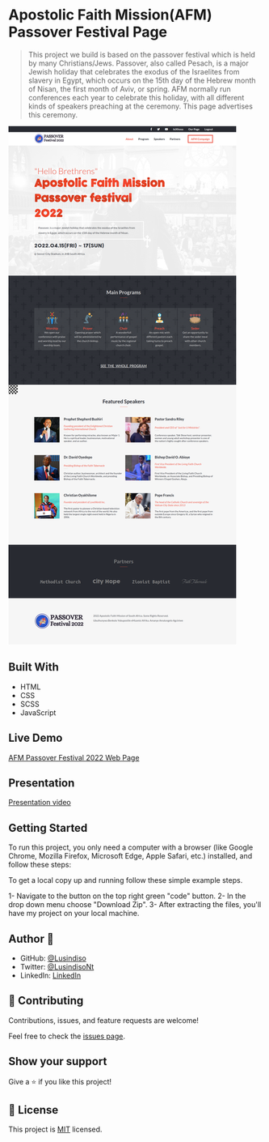 # Apostolic Faith Mission(AFM) Passover Festival Page

> This project we build is based on the passover festival which is held by many Christians/Jews. Passover, also called Pesach, is a major Jewish holiday that celebrates the exodus of the Israelites from slavery in Egypt, which occurs on the 15th day of the Hebrew month of Nisan, the first month of Aviv, or spring. AFM normally run conferences each year to celebrate this holiday, with all different kinds of speakers preaching at the ceremony. This page advertises this ceremony.

![screenshot](./desktop_screenshot.png)

## Built With

- HTML
- CSS
- SCSS
- JavaScript

## Live Demo

[AFM Passover Festival 2022 Web Page](https://lusindiso.github.io/conference--capstone/)

## Presentation
[Presentation video](https://www.loom.com/share/fd2dcb9d5df44096a96bc4bc5533d99f/)

## Getting Started
To run this project, you only need a computer with a browser (like Google Chrome, Mozilla Firefox, Microsoft Edge, Apple Safari, etc.) installed, and follow these steps:

To get a local copy up and running follow these simple example steps.

1- Navigate to the button on the top right green "code" button.
2- In the drop down menu choose "Download Zip".
3- After extracting the files, you'll have my project on your local machine.

## Author 👤 

- GitHub: [@Lusindiso](https://github.com/Lusindiso)
- Twitter: [@LusindisoNt](https://twitter.com/LusindisoNt)
- LinkedIn: [LinkedIn](https://www.linkedin.com/in/lusindisontanjana/)

## 🤝 Contributing

Contributions, issues, and feature requests are welcome!

Feel free to check the [issues page](../../issues/).

## Show your support

Give a ⭐️ if you like this project!

## 📝 License

This project is [MIT](./MIT.md) licensed.